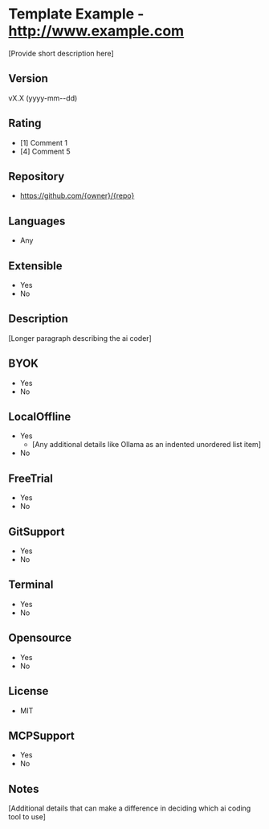 <!-- This template is used to capture the essence of ai coding tools and to allow for a comparison between the different tools available on the market. This covers closed as well as opensource.
These sections and headers as well as bulleted lists need to be respected for the parser to create a comprehensive comparison table. 
If presented with options, choose the most appropriate option. Any remarks you can add as an indented unordered list item.
If you don't know the answer, remove the default options, so the section stays blank.
-->
# Template Example - http://www.example.com
[Provide short description here]

## Version
vX.X (yyyy-mm--dd)

## Rating
- [1] Comment 1
- [4] Comment 5
  
## Repository
- https://github.com/{owner}/{repo} 
  
## Languages
- Any
  
## Extensible
- Yes
- No
  
## Description
[Longer paragraph describing the ai coder]

## BYOK
- Yes
- No
  
## LocalOffline
- Yes
  - [Any additional details like Ollama as an indented unordered list item]
- No
  
## FreeTrial
- Yes
- No

## GitSupport
- Yes
- No
  
## Terminal
- Yes
- No
  
## Opensource
- Yes
- No
  
## License
- MIT
  
## MCPSupport
- Yes
- No
  
## Notes
[Additional details that can make a difference in deciding which ai coding tool to use]
